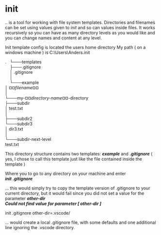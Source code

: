 # init
.. is a tool for working with file system templates. Directories and filenames can be set using values given to _init_ and so can values inside files.
It works recursively so you can have as many directory levels as you would like and you can change names and content at any level.

Init template config is located the users home directory
My path ( on a windows machine ) is C:\Users\Anders\.init

.  
└───templates  
    ├───.gitignore  
    │       .gitignore  
    │  
    └───example  
        │   ¤¤_filename_¤¤  
        │  
        └───my-¤¤_directory-name_¤¤-directory  
            ├───subdir  
            │       test.txt  
            │  
            ├───subdir2  
            └───subdir3  
                │   dir3.txt  
                │  
                └───subdir-next-level  
                        test.txt  

This directory structure contains two templates: ___example___ and ___.gitignore___ ( yes, I chose to call this template just like the file contained inside the template )

Where you to go to any directory on your machine and enter  
___init .gitignore___  

... this would simply try to copy the template version of .gitignore to your current directory, but it would fail since you did not set a value for the parameter ___other-dir___  
___Could not find value for parameter [ other-dir ]___  

init .gitignore other-dir=.vscode/  

... would create a local .gitignore file, with some defaults and one additional line ignoring the .vscode directory.